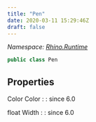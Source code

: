 ```yaml
---
title: "Pen"
date: 2020-03-11 15:29:46Z
draft: false
---
```


*Namespace: [Rhino.Runtime](../)*

```cs
public class Pen
```
## Properties

Color Color
: 
: since 6.0

float Width
: 
: since 6.0
